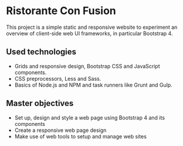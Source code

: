 # Ristorante Con Fusion
This project is a simple static and responsive website to experiment an overview of client-side web UI frameworks, in particular Bootstrap 4. 

## Used technologies
- Grids and responsive design, Bootstrap CSS and JavaScript components. 
- CSS preprocessors, Less and Sass. 
- Basics of Node.js and NPM and task runners like Grunt and Gulp.

## Master objectives 
- Set up, design and style a web page using Bootstrap 4 and its components
- Create a responsive web page design
- Make use of web tools to setup and manage web sites

